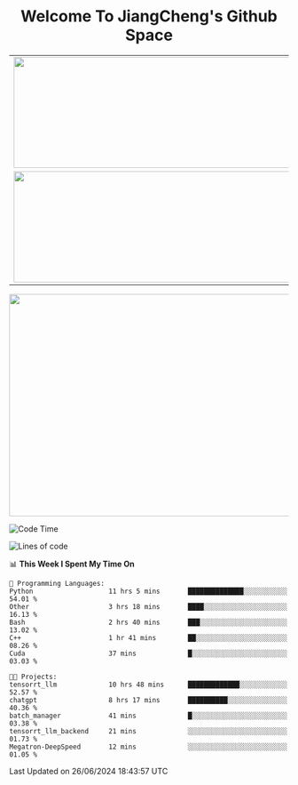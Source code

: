 <h1 align="center">Welcome To JiangCheng's Github Space</h1>

<table align="center" frame="void" rules="none" >
  <tr>
    <td>
      <div align="center"> <img height="200px" width="500px"  src="https://github-readme-stats.vercel.app/api?username=thisjiang&hide_title=true&hide_border=true&layout=compact&show_icons=trueline_height=21&text_color=000&icon_color=000&bg_color=0,ea6161,ffc64d,fffc4d,52fa5a&theme=graywhite" /> </div>
    </td>
    <td>
      <div align="center"> <img height="200px" width="500px" src="https://github-readme-stats.vercel.app/api/top-langs/?username=thisjiang&hide_title=true&hide_border=true&layout=compact&langs_count=6&text_color=000&icon_color=fff&bg_color=0,52fa5a,4dfcff,c64dff&theme=graywhite" /> </div>
    </td>
  </tr>
  <tr>
    <td>
      <div align="center"> <img height="200px" width="500px" src="https://github-readme-streak-stats.herokuapp.com/?user=thisjiang&hide_title=true&hide_border=true&layout=compact&langs_count=6" /> </div>
    </td>
    <td>
      <div align="center"> 
      <a href="https://github.com/" target="_blank"><img style="margin: 10px" src="https://profilinator.rishav.dev/skills-assets/git-scm-icon.svg" alt="Git" height="50" /></a>  
      <a href="https://www.linux.org/" target="_blank"><img style="margin: 10px" src="https://profilinator.rishav.dev/skills-assets/linux-original.svg" alt="Linux" height="50" /></a>  
      <a href="https://www.gnu.org/software/bash/" target="_blank"><img style="margin: 10px" src="https://profilinator.rishav.dev/skills-assets/gnu_bash-icon.svg" alt="Bash" height="50" /></a>  
      </div>
    </td>
  </tr>
</table>

<div align="center"> <img height="400px" width="1000px" src="https://github-readme-activity-graph.cyclic.app/graph?username=thisjiang&theme=react&hide_title=true&hide_border=true&layout=compact&langs_count=6" /> </div></td>

<!--START_SECTION:waka-->
![Code Time](http://img.shields.io/badge/Code%20Time-1%2C427%20hrs%2055%20mins-blue)

![Lines of code](https://img.shields.io/badge/From%20Hello%20World%20I%27ve%20Written-432.3%20thousand%20lines%20of%20code-blue)

📊 **This Week I Spent My Time On** 

```text
💬 Programming Languages: 
Python                   11 hrs 5 mins       ██████████████░░░░░░░░░░░   54.01 % 
Other                    3 hrs 18 mins       ████░░░░░░░░░░░░░░░░░░░░░   16.13 % 
Bash                     2 hrs 40 mins       ███░░░░░░░░░░░░░░░░░░░░░░   13.02 % 
C++                      1 hr 41 mins        ██░░░░░░░░░░░░░░░░░░░░░░░   08.26 % 
Cuda                     37 mins             █░░░░░░░░░░░░░░░░░░░░░░░░   03.03 % 

🐱‍💻 Projects: 
tensorrt_llm             10 hrs 48 mins      █████████████░░░░░░░░░░░░   52.57 % 
chatgpt                  8 hrs 17 mins       ██████████░░░░░░░░░░░░░░░   40.36 % 
batch_manager            41 mins             █░░░░░░░░░░░░░░░░░░░░░░░░   03.38 % 
tensorrt_llm_backend     21 mins             ░░░░░░░░░░░░░░░░░░░░░░░░░   01.73 % 
Megatron-DeepSpeed       12 mins             ░░░░░░░░░░░░░░░░░░░░░░░░░   01.05 % 
```


 Last Updated on 26/06/2024 18:43:57 UTC
<!--END_SECTION:waka-->
